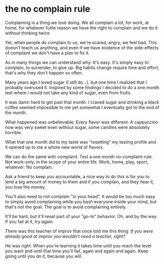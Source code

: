
# the no complain rule

Complaining is a thing we love doing. We all complain a lot, for work, at home, for whatever futile reason we have the right to complain and we do it without thinking twice.

Yet, when people do complain to us, we're scared, angry, we feel bad.
This doesn't teach us anything, and even if we have evidence of the side-effects of complaint we don't have a plan to fix it.

As in many things we can understand why: It's easy.
It's simply easy to complain, to surrender, to give up.
Big habits change require time and effort, that's why they don't happen so often.

Many years ago I loved sugar (I still do...), but one time I realized that I probably overused it.
Inspired  by some findings I decided to do a one month test where I would not take any kind of sugar, even from fruits.

It was damn hard to get past that month. I craved sugar and drinking a black coffee seemed impossible to me yet somewhat I eventually got to the end of the month.

What happened was unbelievable: Every flavor was different. A cappuccino now was very sweet even without sugar, some candies were absolutely horrible.

What that one month did to my taste was "resetting" my tasting profile and it opened up to me a whole new world of flavors.

We can do the same with complaint. Test a one month no-complaint rule.
Not work-only, in the scope of your entire life. Work, home, play, sport, whatever: No complain.

Ask a friend to keep you accountable, a nice way to do this is for you to lend a big amount of money to them and if you complain, and they hear it, you lose the money.

You'll also need to not complain "in your head". It would be too much easy to simply avoid complaining while you bash everyone inside your mind, but that's not the goal. The goal is to avoid complaining entirely.

It'll be hard, but it'll reset part of your "go-to" behavior.
Oh, and by the way: If you fail at it, try again.

There was this teacher of improv that once told me this thing: _If you were already good at improv you wouldn't need a teacher, right?_

He was right. When you're learning it takes time until you reach the level you want and until that time you'll fail, again and again and again. Keep going until you do it, because you will.
